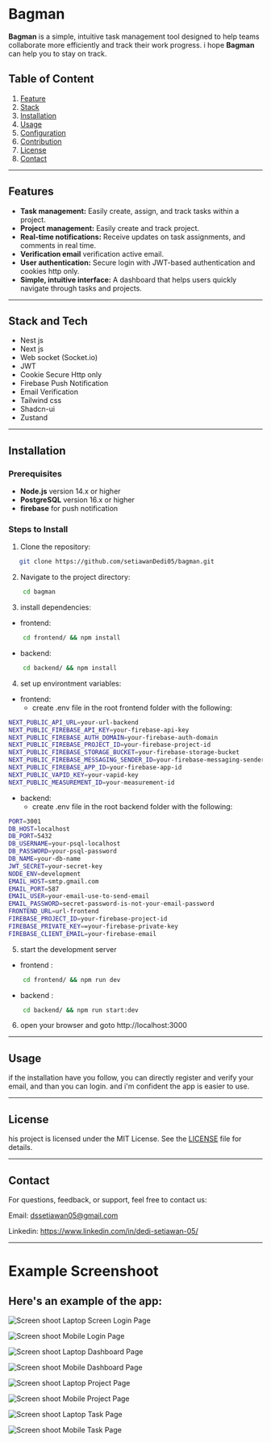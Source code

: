 # Bagman

**Bagman** is a simple, intuitive task management tool designed to help teams collaborate more efficiently and track their work progress. i hope **Bagman** can help you to stay on track.

## Table of Content

1. [Feature](#features)
2. [Stack](#stack-and-tech)
3. [Installation](#installation)
4. [Usage](#usage)
5. [Configuration](#configuration)
6. [Contribution](#contribution)
7. [License](#license)
8. [Contact](#contact)

---
## Features
- **Task management:** Easily create, assign, and track tasks within a project.
- **Project management:** Easily create and track project.
- **Real-time notifications:** Receive updates on task assignments, and comments in real time.
- **Verification email** verification active email.
- **User authentication:** Secure login with JWT-based authentication and cookies http only.
- **Simple, intuitive interface:** A dashboard that helps users quickly navigate through tasks and projects.

---
## Stack and Tech
- Nest js
- Next js
- Web socket (Socket.io)
- JWT
- Cookie Secure Http only
- Firebase Push Notification
- Email Verification
- Tailwind css
- Shadcn-ui
- Zustand


---
## Installation
### Prerequisites
- **Node.js** version 14.x or higher
- **PostgreSQL** version 16.x or higher
- **firebase** for push notification

### Steps to Install

1. Clone the repository:
```bash
   git clone https://github.com/setiawanDedi05/bagman.git
```
2. Navigate to the project directory:
```bash
    cd bagman
```
3. install dependencies:
- frontend:
```bash
    cd frontend/ && npm install
```
- backend:

```bash
    cd backend/ && npm install
```
4. set up environtment variables:
- frontend:
    - create .env file in the root frontend folder with the following:
```bash
NEXT_PUBLIC_API_URL=your-url-backend
NEXT_PUBLIC_FIREBASE_API_KEY=your-firebase-api-key
NEXT_PUBLIC_FIREBASE_AUTH_DOMAIN=your-firebase-auth-domain
NEXT_PUBLIC_FIREBASE_PROJECT_ID=your-firebase-project-id
NEXT_PUBLIC_FIREBASE_STORAGE_BUCKET=your-firebase-storage-bucket
NEXT_PUBLIC_FIREBASE_MESSAGING_SENDER_ID=your-firebase-messaging-sender-id
NEXT_PUBLIC_FIREBASE_APP_ID=your-firebase-app-id
NEXT_PUBLIC_VAPID_KEY=your-vapid-key
NEXT_PUBLIC_MEASUREMENT_ID=your-measurement-id  
```
- backend:
    - create .env file in the root backend folder with the following:
```bash
PORT=3001
DB_HOST=localhost
DB_PORT=5432
DB_USERNAME=your-psql-localhost
DB_PASSWORD=your-psql-password
DB_NAME=your-db-name
JWT_SECRET=your-secret-key
NODE_ENV=development
EMAIL_HOST=smtp.gmail.com
EMAIL_PORT=587
EMAIL_USER=your-email-use-to-send-email
EMAIL_PASSWORD=secret-password-is-not-your-email-password
FRONTEND_URL=url-frontend
FIREBASE_PROJECT_ID=your-firebase-project-id
FIREBASE_PRIVATE_KEY==your-firebase-private-key
FIREBASE_CLIENT_EMAIL=your-firebase-email

```
5. start the development server
- frontend :
```bash
    cd frontend/ && npm run dev
```
- backend :
```bash
    cd backend/ && npm run start:dev
```

6. open your browser and goto http://localhost:3000

---
## Usage

if the installation have you follow, you can directly register and verify your email, and than you can login. and i'm confident the app is easier to use.

---
## License

his project is licensed under the MIT License. See the [LICENSE](https://opensource.org/licenses/MIT) file for details.

---
## Contact
For questions, feedback, or support, feel free to contact us:

Email: dssetiawan05@gmail.com

Linkedin: https://www.linkedin.com/in/dedi-setiawan-05/

---
# Example Screenshoot
## Here's an example of the app:

![Screen shoot Laptop Screen Login Page](./screenshoot/laptop-login.png "Login Page in Laptop Screen")

![Screen shoot Mobile Login Page](./screenshoot/mobile-login.png "Login Page in Laptop Screen")

![Screen shoot Laptop Dashboard Page](./screenshoot/laptop-dashboard.png "Dashboard Page in Laptop Screen")

![Screen shoot Mobile Dashboard Page](./screenshoot/mobile-dashboard.png "Dashboard Page in Mobile Screen")

![Screen shoot Laptop Project Page](./screenshoot/laptop-projects.png "Project Page in Laptop Screen")

![Screen shoot Mobile Project Page](./screenshoot/mobile-project.png "Project Page in Mobile Screen")

![Screen shoot Laptop Task Page](./screenshoot/laptop-tasks.png "Task Page in Laptop Screen")

![Screen shoot Mobile Task Page](./screenshoot/mobile-detail-task.png "Task Page in Mobile Screen")






